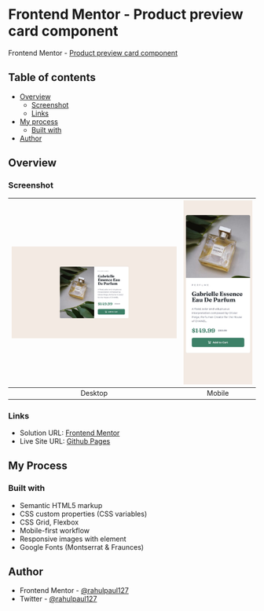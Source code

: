 # Frontend Mentor - Product preview card component

Frontend Mentor - [Product preview card component](https://www.frontendmentor.io/challenges/product-preview-card-component-GO7UmttRfa)

## Table of contents

- [Overview](#overview)
  - [Screenshot](#screenshot)
  - [Links](#links)
- [My process](#my-process)
  - [Built with](#built-with)
- [Author](#author)



## Overview

### Screenshot

| ![Desktop design](design/desktop-design.jpg) | ![Mobile design](./design/mobile-design.jpg) |
|:--:|:--:|  
| Desktop | Mobile |

### Links

- Solution URL: [Frontend Mentor]()
- Live Site URL: [Github Pages]()

## My Process

### Built with

- Semantic HTML5 markup
- CSS custom properties (CSS variables)
- CSS Grid, Flexbox
- Mobile-first workflow
- Responsive images with <picture> element
- Google Fonts (Montserrat & Fraunces)


## Author

- Frontend Mentor - [@rahulpaul127](https://www.frontendmentor.io/profile/rahulpaul127)
- Twitter - [@rahulpaul127](https://x.com/rahulpaul127)

